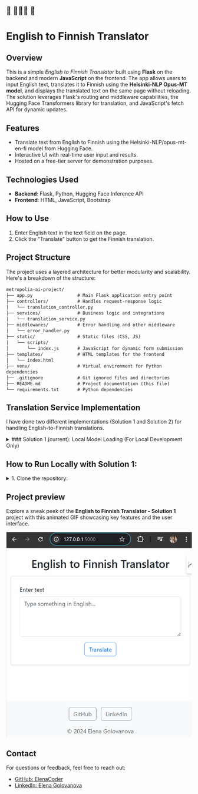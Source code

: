 🔔 🦄🦄🦄 🔔
---

# English to Finnish Translator

## Overview

This is a simple *English to Finnish Translator* built using **Flask** on the backend and modern **JavaScript** on the frontend. The app allows users to input English text, translates it to Finnish using the **Helsinki-NLP Opus-MT model**, and displays the translated text on the same page without reloading. The solution leverages Flask's routing and middleware capabilities, the Hugging Face Transformers library for translation, and JavaScript's fetch API for dynamic updates.

## Features

- Translate text from English to Finnish using the Helsinki-NLP/opus-mt-en-fi model from Hugging Face.
- Interactive UI with real-time user input and results.
- Hosted on a free-tier server for demonstration purposes.

## Technologies Used

- **Backend**: Flask, Python, Hugging Face Inference API
- **Frontend**: HTML, JavaScript, Bootstrap

## How to Use

1. Enter English text in the text field on the page.
2. Click the "Translate" button to get the Finnish translation.

## Project Structure

The project uses a layered architecture for better modularity and scalability.
Here's a breakdown of the structure:

```
metropolia-ai-project/
├── app.py                 # Main Flask application entry point
├── controllers/           # Handles request-response logic
│   └── translation_controller.py
├── services/              # Business logic and integrations
│   └── translation_service.py
├── middlewares/           # Error handling and other middleware
│   └── error_handler.py
├── static/                # Static files (CSS, JS)
│   └── scripts/
│       └── index.js       # JavaScript for dynamic form submission
├── templates/             # HTML templates for the frontend
│   └── index.html
├── venv/                  # Virtual environment for Python dependencies
├── .gitignore             # Git ignored files and directories
├── README.md              # Project documentation (this file)
└── requirements.txt       # Python dependencies
```

## Translation Service Implementation

I have done two different implementations (Solution 1 and Solution 2) for handling English-to-Finnish translations.
<details>

<summary>### Solution 1 (current): Local Model Loading (For Local Development Only)</summary>
This solution uses the Helsinki-NLP/opus-mt-en-fi translation model from Hugging Face by loading it locally via the transformers library.

**Advantages:**
- No reliance on external APIs.
- Ideal for local development on machines with sufficient memory.

**Limitations:**
- Memory-intensive and cannot be deployed on free-tier platforms like Render.
- Requires downloading and initializing the entire model on the local machine.

<summary>### Solution 2: Hugging Face Inference API (For Local and Deployment)</summary>
This solution utilizes the Hugging Face Inference API, offloading the translation model to Hugging Face’s servers.

**Advantages:**
- Lightweight and works well on platforms with limited memory, such as free-tier Render deployments.
- Can be deployed and accessed remotely.

**Limitations:**
- Depends on the availability and performance of the Hugging Face API.
- Requires a valid Hugging Face API token.

</details>

## How to Run Locally with Solution 1:
<details>
<summary>1. Clone the repository:</summary>

```
git clone https://github.com/ElenaCoder/metropolia-ai-project.git
cd metropolia-ai-project
```
<summary>2. Set up a virtual environment (optional):</summary>

```
python -m venv venv
source venv/Scripts/activate  # Windows
# or
source venv/bin/activate      # macOS/Linux
```
<summary>3. Install the required Python packages:</summary>

```
pip install -r requirements.txt
```
<summary>4. Run the application:</summary>

```
python app.py
```
<summary>5. Access the app:</summary>

Open `http://127.0.0.1:5000` in your browser.

</details>


## Project preview

Explore a sneak peek of the **English to Finnish Translator - Solution 1** project with this animated GIF showcasing key features and the user interface.

![UI project GIF](./assets/solution1-navigation-demo.gif)

## Contact
For questions or feedback, feel free to reach out:
 - [GitHub: ElenaCoder](https://github.com/ElenaCoder/metropolia-ai-project)
 - [LinkedIn: Elena Golovanova](https://www.linkedin.com/in/elena-golovanova/)
